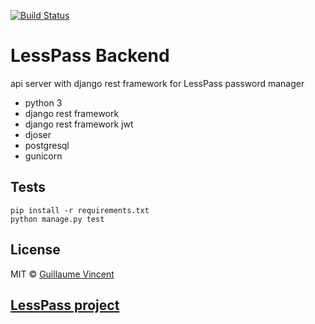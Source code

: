 [![Build Status](https://travis-ci.org/lesspass/api.svg?branch=master)](https://travis-ci.org/lesspass/api)

# LessPass Backend

api server with django rest framework for LessPass password manager

 - python 3
 - django rest framework
 - django rest framework jwt
 - djoser
 - postgresql
 - gunicorn

## Tests

    pip install -r requirements.txt
    python manage.py test

## License

MIT © [Guillaume Vincent](http://guillaumevincent.com)


## [LessPass project](https://github.com/lesspass/lesspass)